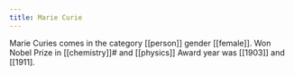 ```yaml
---
title: Marie Curie
---
```


Marie Curies comes in the category [[person]] gender [[female]].
Won Nobel Prize in [[chemistry]]# and [[physics]]
Award year was [[1903]] and [[1911].
